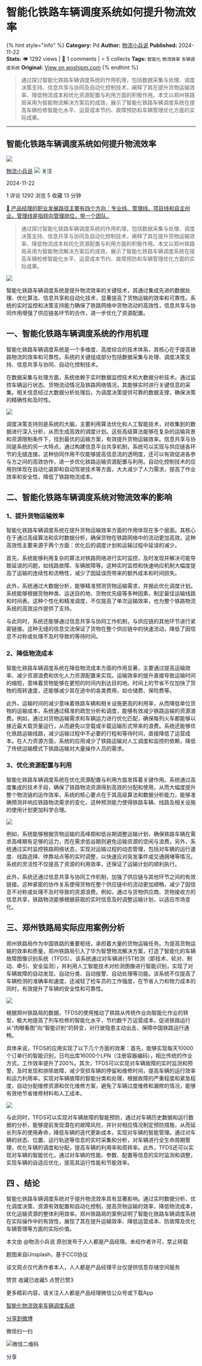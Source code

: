 # 智能化铁路车辆调度系统如何提升物流效率
{% hint style="info" %}
**Category:** Pd
**Author:** [物流小兵说](https://www.woshipm.com/u/658093)
**Published:** 2024-11-22  
**Stats:** 👁️ 1292 views | 💬 1 comments | ⭐ 5 collects
**Tags:** `智能化` `物流效率` `车辆调度系统`
**Original:** [View on woshipm.com](https://www.woshipm.com/pd/6143870.html)
{% endhint %}
> 通过探讨智能化铁路车辆调度系统的作用机理，包括数据采集与处理、调度决策支持、信息共享与协同及自动化控制技术，阐释了其在提升货物运输效率、降低物流成本和优化资源配置与利用方面的积极作用。本文以郑州铁路局采用为智能物流解决方案后的成效，展示了智能化铁路车辆调度系统在提高车辆检修智能化水平、运营成本节约、故障预防和车辆管理优化方面的实际成果。

---

## 智能化铁路车辆调度系统如何提升物流效率

[![](https://static.woshipm.com/view/woshipm_api_def_20241230105723_1637.jpg?imageView2/1/w/72/h/72/q/100)](https://www.woshipm.com/u/658093)

[物流小兵说](https://www.woshipm.com/u/658093) ![](https://static.woshipm.com/tag/1101_1@2x.png) 关注

2024-11-22

1 评论 1292 浏览 5 收藏 13 分钟

[🔗 产品经理的职业发展路径主要有四个方向：专业线、管理线、项目线和自主创业。管理线是指转向管理岗位，带一个团队..](https://ke.qidianla.com/courses/90pm)

> 通过探讨智能化铁路车辆调度系统的作用机理，包括数据采集与处理、调度决策支持、信息共享与协同及自动化控制技术，阐释了其在提升货物运输效率、降低物流成本和优化资源配置与利用方面的积极作用。本文以郑州铁路局采用为智能物流解决方案后的成效，展示了智能化铁路车辆调度系统在提高车辆检修智能化水平、运营成本节约、故障预防和车辆管理优化方面的实际成果。

![](https://image.woshipm.com/2023/05/06/49d34b7e-ec01-11ed-8df9-00163e0b5ff3.jpg)

智能化铁路车辆调度系统是提升物流效率的关键技术，其通过集成先进的数据处理、优化算法、信息共享和自动化技术，显著提高了货物运输的效率和可靠性。系统的实时监控和决策支持能力确保了铁路网络中货物流动的高效性，信息共享与协同作用增强了供应链各环节的合作，进一步优化了资源配置。

## 一、智能化铁路车辆调度系统的作用机理

智能化铁路车辆调度系统是一个多维度、高度综合的技术体系，其核心在于提高铁路物流的效率和可靠性。系统的关键组成部分包括数据采集与处理、调度决策支持、信息共享与协同、自动化控制技术。

在数据采集与处理方面，系统依赖于实时数据监控技术和大数据分析技术。通过监控车辆运行状态、货物流动情况及铁路网络情况，其能够实时进行关键信息的采集。相关信息经过大数据分析处理后，为调度决策提供可靠的数据支撑，确保决策的精确性和及时性。

![](https://image.woshipm.com/2024/11/21/231f3b44-a7c8-11ef-8d5a-00163e0b5ff3.png)

调度决策支持则是系统的大脑，主要利用算法优化和人工智能技术，对收集到的数据进行深入分析，从而生成高效的调度计划。这些高级算法能够在复杂的运输背景和资源限制条件下，找到最优的运输方案，有效提升货物运输效率。信息共享与协同是系统的另一大特点，通过构建信息平台共享机制，系统可以实现与供应链各环节的无缝连接。这种协同作用不仅能够提高信息流的透明度，还可以有效促进各参与方之间的高效协作，进一步优化铁路运输资源配置与利用。自动化控制技术的应用则体现在自动化装卸和自动驾驶技术等方面，大大减少了人力需求，提高了作业效率和安全性，降低了铁路物流成本。

## 二、智能化铁路车辆调度系统对物流效率的影响

### 1、提升货物运输效率

智能化铁路车辆调度系统在提升货物运输效率方面的作用体现在多个层面。其核心在于通过高级算法和实时数据分析，确保货物在铁路网络中的流动更加高效。这种高效性主要来源于两个方面：优化后的调度计划和运输过程中延误的减少。

首先，系统能够利用复杂的算法对铁路网络进行实时监控，及时发现并解决可能导致延误的问题，如线路故障、车辆故障等。这种实时监控和快速响应机制大幅度提高了运输的连续性和流畅性，减少了因延误而带来的额外成本和时间损失。

此外，系统通过大数据分析，能够精准预测货物运输需求，并据此优化调度计划。系统能够根据货物种类、运送目的地、货物优先级等多种因素，制定最佳运输线路和时间表。这种个性化和精准调度，不仅提高了单次运输效率，也为整个铁路物流系统的高效运作提供了支持。

与此同时，系统还能够通过信息共享与协同工作机制，与供应链的其他环节进行紧密链接。这种无缝的信息交流保证了货物在整个供应链中的快速流动，降低了因信息不对称或处理不及时导致的等待时间。

### 2、降低物流成本

智能化铁路车辆调度系统在降低物流成本方面的作用显著，主要通过提高运输效率、减少资源浪费和优化人力资源配置来实现。运输效率的提升直接导致运输时间的缩短，意味着货物能够在更短的时间内到达目的地。时间上的节省不仅加快了货物的周转速度，还能够减少其在途中的各类费用，如仓储费、保险费等。

此外，运输时间的减少意味着铁路车辆和相关设施更高的利用率，从而降低单位货物的运输成本，系统通过精准的疏忽分析和调度，能够有效减少铁路运输的资源浪费。例如，通过对货物运输需求和车辆运力进行优化匹配，确保每列火车都能够以接近最大载货量运行，从而避免以空载或半载运输形式带来的浪费。系统还能够优化铁路运输线路，减少运输过程中不必要的行程和等待时间，直接降低了运营成本。在人力资源方面，系统的应用减少了铁路运输对人工调度和监控的依赖，降低了传统运输模式下铁路运输对大量操作人员的需求。

### 3、优化资源配置与利用

智能化铁路车辆调度系统在优化资源配置与利用方面发挥着关键作用。系统通过高度集成的技术手段，确保了铁路物流资源得到高效的分配和使用，从而大幅度提升整个物流链的运作效率，系统的核心要点在于其高级算法和数据分析能力，能够准确预测并响应铁路物流需求的变化，这种预测能力使得铁路车辆、线路及相关设施的使用计划更加科学合理。

![](https://image.woshipm.com/2024/11/21/815ba42c-a7c8-11ef-814d-00163e0b5ff3.png)

例如，系统能够根据货物运输的高峰期和低谷期调整运输计划，确保铁路车辆在需求高峰期有足够的运力，而在需求低谷期则避免运输资源的空闲与浪费。另外，系统通过实时监控铁路网络状态，实现对运输过程的动态管理，包括对车辆的运行速度、线路选择、停靠站点等的实时调整，以快速应对突发事件或交通拥堵等情况。系统的灵活性不仅提高了资源的利用效率，还保证了运输计划的顺利执行。

此外，系统还通过信息共享与协同工作机制，加强了供应链与其他环节之间的有效链接。这种紧密的协作关系使得货物在整个供应链中的流动更加顺畅，减少了因信息不对称或处理不及时导致的资源浪费。例如，通过与货物供应商、货物接收方的信息共享，铁路物流能够根据获取的实时信息及时调整运输计划，以适应市场变化。

## 三、郑州铁路局实际应用案例分析

郑州铁路局作为中国铁路的重要枢纽，承担着大量的货物运输任务。为提高货物运输的效率和质量，郑州铁路局引入了华为智慧物流解决方案，打造了智能化的车辆故障图像识别系统（TFDS）。该系统通过对车辆进行5T检测（即技术、轮对、制动、牵引、安全监测），并利用人工智能技术对检测图像进行智能识别，实现了对车辆故障的自动发现、自动分类、自动报警、自动处理等功能。该系统不仅提高了车辆检测的准确率和速度，还减轻了检车员的工作强度，在节省人力和物力成本的同时，有效提升了车辆的安全性和可靠性。

![](https://image.woshipm.com/2024/11/21/9276ecee-a7c8-11ef-a9d0-00163e0b5ff3.png)

根据郑州铁路局的数据，TFDS的使用推动了铁路从传统作业向智能化作业的转型，极大地提高了列车检修的智能化水平，节约数千万运营成本，促进铁路运行从“肉眼看图”向“智能识别”的转变，对行驶隐患主动出击，保障中国铁路运行通畅。

具体来说，TFDS的应用实现了以下几个方面的效果：首先，能够实现每天10000个订单行的智能识别，日均出库16000个LPN（注册容器编码），相比传统的作业方式，工作效率提升了200%。其次，TFDS可以实现对车辆故障的实时监测和预警，及时发现和排除故障，减少受损车辆的停留和维修时间，提高车辆的运行效率和运力利用率。实现对车辆故障的智能分类和处理，根据故障的严重程度和紧急程度，自动分配维修资源和优化维修方案，避免了车辆过度维修和漏修的情况，能够有效地节省维修材料和人工成本。

![](https://image.woshipm.com/2024/11/21/9fbb7398-a7c8-11ef-8d5a-00163e0b5ff3.png)

与此同时，TFDS可以实现对车辆故障的智能预防，通过对车辆历史数据和运行数据的分析，能够提前发现潜在的故障风险，并针对相应情况制定预防措施，从而延长列车的使用寿命，降低车辆的迭代更新成本，实现对车辆的智能管理。通过对车辆的状态、位置、运行轨迹等信息的实时采集和分析，对车辆进行全生命周期管理，优化车辆的调度和分配，提高车辆的利用率和周转率。此外，TFDS还可以实现对车辆的智能优化，通过对车辆的性能、参数、配置等信息的实时监测和调整，实现车辆的自适应优化，提高其运行性能和节能效率。

## 四 、结论

智能化铁路车辆调度系统对于提升物流效率具有显著影响。通过实时数据分析、优化调度决策、资源有效配置和自动化控制，提高货物运输的效率，降低物流成本，优化运输资源的整体利用效率。郑州铁路局的案例证明了智能化铁路车辆调度系统在实际操作中的有效性，展现了其在提升运输效率、降低运营成本、防故障及优化车辆管理等方面的实际价值。

本文由 @物流小兵说 原创发布于人人都是产品经理。未经作者许可，禁止转载

题图来自Unsplash，基于CC0协议

该文观点仅代表作者本人，人人都是产品经理平台仅提供信息存储空间服务

赞赏 收藏已收藏5 点赞已赞3

更多精彩内容，请关注人人都是产品经理微信公众号或下载App

[智能化](https://www.woshipm.com/tag/%e6%99%ba%e8%83%bd%e5%8c%96)[物流效率](https://www.woshipm.com/tag/%e7%89%a9%e6%b5%81%e6%95%88%e7%8e%87)[车辆调度系统](https://www.woshipm.com/tag/%e8%bd%a6%e8%be%86%e8%b0%83%e5%ba%a6%e7%b3%bb%e7%bb%9f)

[分享到微博](https://service.weibo.com/share/share.php?appkey=2775287854&title=智能化铁路车辆调度系统如何提升物流效率&url=https://www.woshipm.com/pd/6143870.html&pic=https://image.woshipm.com/2023/05/06/49d34b7e-ec01-11ed-8df9-00163e0b5ff3.jpg)

微信扫一扫

![微信二维码](https://api.pwmqr.com/qrcode/create/?url=https://www.woshipm.com/pd/6143870.html)

分享